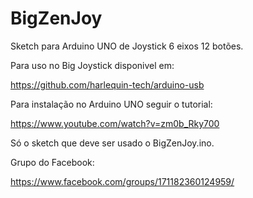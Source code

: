 # BigZenJoy
Sketch para Arduino UNO de Joystick 6 eixos 12 botões. 

Para uso no Big Joystick disponivel em:

https://github.com/harlequin-tech/arduino-usb

Para instalação no Arduino UNO seguir o tutorial: 

https://www.youtube.com/watch?v=zm0b_Rky700

Só o sketch que deve ser usado o BigZenJoy.ino.

Grupo do Facebook:

https://www.facebook.com/groups/171182360124959/
